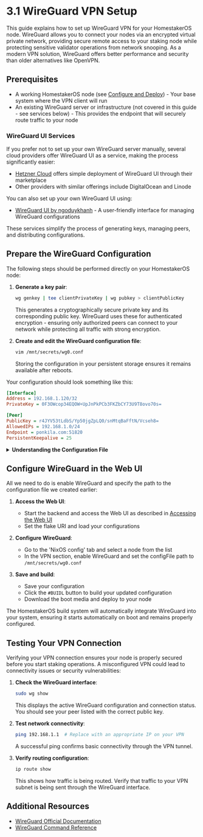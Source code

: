 # 3.1 WireGuard VPN Setup

This guide explains how to set up WireGuard VPN for your HomestakerOS node.
WireGuard allows you to connect your nodes via an encrypted virtual private network, providing secure remote access to your staking node while protecting sensitive validator operations from network snooping. As a modern VPN solution, WireGuard offers better performance and security than older alternatives like OpenVPN.

## Prerequisites

- A working HomestakerOS node (see [Configure and Deploy](2.2-configure_deploy.md)) - Your base system where the VPN client will run
- An existing WireGuard server or infrastructure (not covered in this guide - see services below) - This provides the endpoint that will securely route traffic to your node

### WireGuard UI Services

If you prefer not to set up your own WireGuard server manually, several cloud providers offer WireGuard UI as a service, making the process significantly easier:

- [Hetzner Cloud](https://www.hetzner.com/) offers simple deployment of WireGuard UI through their marketplace
- Other providers with similar offerings include DigitalOcean and Linode

You can also set up your own WireGuard UI using:
- [WireGuard UI by ngoduykhanh](https://github.com/ngoduykhanh/wireguard-ui) - A user-friendly interface for managing WireGuard configurations

These services simplify the process of generating keys, managing peers, and distributing configurations.

## Prepare the WireGuard Configuration

The following steps should be performed directly on your HomestakerOS node:

1. **Generate a key pair**:

   ```bash
   wg genkey | tee clientPrivateKey | wg pubkey > clientPublicKey
   ```

   This generates a cryptographically secure private key and its corresponding public key. WireGuard uses these for authenticated encryption - ensuring only authorized peers can connect to your network while protecting all traffic with strong encryption.

2. **Create and edit the WireGuard configuration file**:

   ```bash
   vim /mnt/secrets/wg0.conf
   ```

   Storing the configuration in your persistent storage ensures it remains available after reboots.

Your configuration should look something like this:

```ini
[Interface]
Address = 192.168.1.120/32
PrivateKey = 0F3OWcop34EQOW+UpJnPkPCb3FKZbCY73U9T8ovo70s=

[Peer]
PublicKey = r4JYV53tLdbS/Yp50jgZpLQ0/snMtqBaFftN/Vcseh8=
AllowedIPs = 192.168.1.0/24
Endpoint = ponkila.com:51820
PersistentKeepalive = 25
```

<details>
<summary><strong>Understanding the Configuration File</strong></summary>

#### [Interface]

- **Address** = `<serverIP>/32`: This is the IP address of the WireGuard server.
This is the IP address assigned to the server in the VPN network.
- **PrivateKey** = `<clientPrivateKey>`: This is the private key we just generated for the WireGuard client.
This key is used to authenticate the client.

#### [Peer]

- **PublicKey** = `<serverPublicKey>`: This is the public key of the WireGuard tunnel.
This key is used to authenticate the tunnel.
- **AllowedIPs** = `<AllowedIPs>`: This field specifies the IP addresses or IP ranges that are allowed to be accessed through the WireGuard tunnel.
- **Endpoint** = `<serverEndpoint>:51820`: This is the IP address or hostname of the WireGuard server endpoint.
The 51820 is the default WireGuard port.
- **PersistentKeepalive** = `25`: This option ensures that the connection stays active by sending a keepalive signal every 25 seconds.

For more information: <https://man7.org/linux/man-pages/man8/wg.8.html>
</details>

## Configure WireGuard in the Web UI

All we need to do is enable WireGuard and specify the path to the configuration file we created earlier:

1. **Access the Web UI**:
   - Start the backend and access the Web UI as described in [Accessing the Web UI](2.2-accessing_webui.md)
   - Set the flake URI and load your configurations

2. **Configure WireGuard**:
   - Go to the 'NixOS config' tab and select a node from the list
   - In the VPN section, enable WireGuard and set the configFile path to `/mnt/secrets/wg0.conf`

3. **Save and build**:
   - Save your configuration
   - Click the `#BUIDL` button to build your updated configuration
   - Download the boot media and deploy to your node

The HomestakerOS build system will automatically integrate WireGuard into your system, ensuring it starts automatically on boot and remains properly configured.

## Testing Your VPN Connection

Verifying your VPN connection ensures your node is properly secured before you start staking operations. A misconfigured VPN could lead to connectivity issues or security vulnerabilities:

1. **Check the WireGuard interface**:

   ```bash
   sudo wg show
   ```

   This displays the active WireGuard configuration and connection status. You should see your peer listed with the correct public key.

2. **Test network connectivity**:

   ```bash
   ping 192.168.1.1  # Replace with an appropriate IP on your VPN
   ```

   A successful ping confirms basic connectivity through the VPN tunnel.

3. **Verify routing configuration**:

   ```bash
   ip route show
   ```

   This shows how traffic is being routed. Verify that traffic to your VPN subnet is being sent through the WireGuard interface.

## Additional Resources

- [WireGuard Official Documentation](https://www.wireguard.com/quickstart/)
- [WireGuard Command Reference](https://man7.org/linux/man-pages/man8/wg.8.html)
